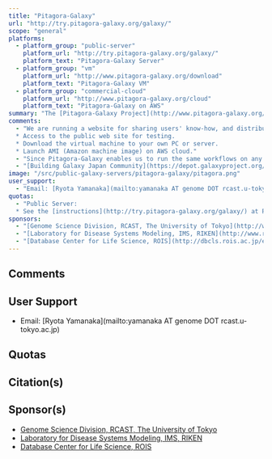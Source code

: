 ```yaml
---
title: "Pitagora-Galaxy"
url: "http://try.pitagora-galaxy.org/galaxy/"
scope: "general"
platforms:
  - platform_group: "public-server"
    platform_url: "http://try.pitagora-galaxy.org/galaxy/"
    platform_text: "Pitagora-Galaxy Server"
  - platform_group: "vm"
    platform_url: "http://www.pitagora-galaxy.org/download"
    platform_text: "Pitagora-Galaxy VM"
  - platform_group: "commercial-cloud"
    platform_url: "http://www.pitagora-galaxy.org/cloud"
    platform_text: "Pitagora-Galaxy on AWS"
summary: "The [Pitagora-Galaxy Project](http://www.pitagora-galaxy.org/about_en) server intended for testing and sharing.  Heavy analysis should be performed using the project's identical virtual machine (VM) or Amazon Machine Image (AMI). "
comments:
  - "We are running a website for sharing users' know-how, and distributing a virtual environment where we configured Galaxy with selected workflows and tools. Now, you can perform our analysis workflows on the following three environments.
  * Access to the public web site for testing.
  * Download the virtual machine to your own PC or server.
  * Launch AMI (Amazon machine image) on AWS cloud."
  - "Since Pitagora-Galaxy enables us to run the same workflows on any infrastructure and rebuild the environments in any time, we can quickly use Galaxy, and at the same time, ensure the reproducibility of the analyses. In addition, we plan to add a connector for Garuda Desktop, a desktop application platform, for data analyses that cannot be covered only with Galaxy tools."
  - "[Building Galaxy Japan Community](https://depot.galaxyproject.org/hub/attachments/documents/posters/2014PitagoraYanamaka.pdf), poster presented by Ryota Yamanaka at Genome Informatics 2014."
image: "/src/public-galaxy-servers/pitagora-galaxy/pitagora.png"
user_support:
  - "Email: [Ryota Yamanaka](mailto:yamanaka AT genome DOT rcast.u-tokyo.ac.jp)" 
quotas:
  - "Public Server:
  * See the [instructions](http://try.pitagora-galaxy.org/galaxy/) at Pitagora-Galaxy Server."
sponsors: 
  - "[Genome Science Division, RCAST, The University of Tokyo](http://www.genome.rcast.u-tokyo.ac.jp/en/)"
  - "[Laboratory for Disease Systems Modeling, IMS, RIKEN](http://www.riken.jp/en/research/labs/ims/dis_sys_model/)"
  - "[Database Center for Life Science, ROIS](http://dbcls.rois.ac.jp/en/)"
---
```


## Comments


## User Support

* Email: [Ryota Yamanaka](mailto:yamanaka AT genome DOT rcast.u-tokyo.ac.jp)

## Quotas


## Citation(s)

## Sponsor(s)

* [Genome Science Division, RCAST, The University of Tokyo](http://www.genome.rcast.u-tokyo.ac.jp/en/)
* [Laboratory for Disease Systems Modeling, IMS, RIKEN](http://www.riken.jp/en/research/labs/ims/dis_sys_model/)
* [Database Center for Life Science, ROIS](http://dbcls.rois.ac.jp/en/)
